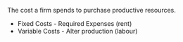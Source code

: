 The cost a firm spends to purchase productive resources.
- Fixed Costs - Required Expenses (rent)
- Variable Costs - Alter production (labour)